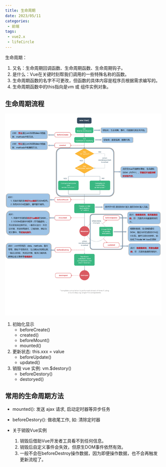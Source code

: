 ```yaml
---
title: 生命周期
date: 2023/05/11
categories:
 - 前端
tags:
 - vue2.x
 - lifeCircle
---
```


生命周期：
1. 又名：生命周期回调函数、生命周期函数、生命周期钩子。
2. 是什么：Vue在关键时刻帮我们调用的一些特殊名称的函数。
3. 生命周期函数的名字不可更改，但函数的具体内容是程序员根据需求编写的。
4. 生命周期函数中的this指向是vm 或 组件实例对象。

## 生命周期流程

<img src="./imgs/生命周期.png">

1. 初始化显示
    * beforeCreate() 
    * created()
    * beforeMount() 
    * mounted()
2. 更新状态: this.xxx = value
    * beforeUpdate() 
    * updated()
3.  销毁 vue 实例: vm.$destory()
    * beforeDestory()
    * destoryed()

## 常用的生命周期方法

- mounted(): 发送 ajax 请求, 启动定时器等异步任务
- beforeDestory(): 做收尾工作, 如: 清除定时器

- 关于销毁Vue实例
    1. 销毁后借助Vue开发者工具看不到任何信息。
    2. 销毁后自定义事件会失效，但原生DOM事件依然有效。
    3. 一般不会在beforeDestroy操作数据，因为即便操作数据，也不会再触发更新流程了。